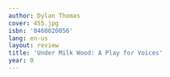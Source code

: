 ```yaml
---
author: Dylan Thomas
cover: 455.jpg
isbn: '0460020056'
lang: en-us
layout: review
title: 'Under Milk Wood: A Play for Voices'
year: 0
---
```


